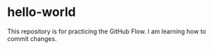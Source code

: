 # hello-world
This repository is for practicing the GitHub Flow.
I am learning how to commit changes.
